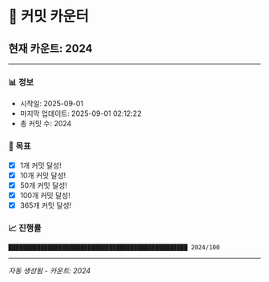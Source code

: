# 🔢 커밋 카운터

## 현재 카운트: 2024

---

### 📊 정보
- 시작일: 2025-09-01
- 마지막 업데이트: 2025-09-01 02:12:22
- 총 커밋 수: 2024

### 🎯 목표
- [x] 1개 커밋 달성!
- [x] 10개 커밋 달성!
- [x] 50개 커밋 달성!
- [x] 100개 커밋 달성!
- [x] 365개 커밋 달성!

### 📈 진행률
```
██████████████████████████████████████████████████ 2024/100
```

---
*자동 생성됨 - 카운트: 2024*
